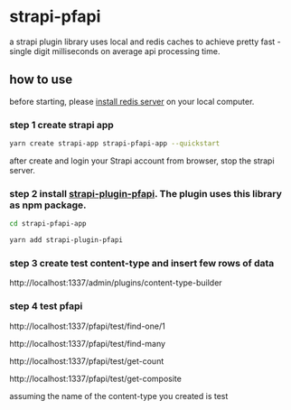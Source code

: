 # strapi-pfapi

a strapi plugin library uses local and redis caches to achieve pretty fast - single digit milliseconds on average api processing time.

## how to use

before starting, please <a href="https://redis.io/docs/getting-started/">install redis server</a> on your local computer.

### step 1 create strapi app

```bash
yarn create strapi-app strapi-pfapi-app --quickstart 
```

after create and login your Strapi account from browser, stop the strapi server.

### step 2 install <a href="https://github.com/iamsamwen/strapi-plugin-pfapi">strapi-plugin-pfapi</a>. The plugin uses this library as npm package.

```bash
cd strapi-pfapi-app

yarn add strapi-plugin-pfapi
```

### step 3 create test content-type and insert few rows of data

http://localhost:1337/admin/plugins/content-type-builder

### step 4 test pfapi

http://localhost:1337/pfapi/test/find-one/1

http://localhost:1337/pfapi/test/find-many

http://localhost:1337/pfapi/test/get-count

http://localhost:1337/pfapi/test/get-composite

assuming the name of the content-type you created is test

